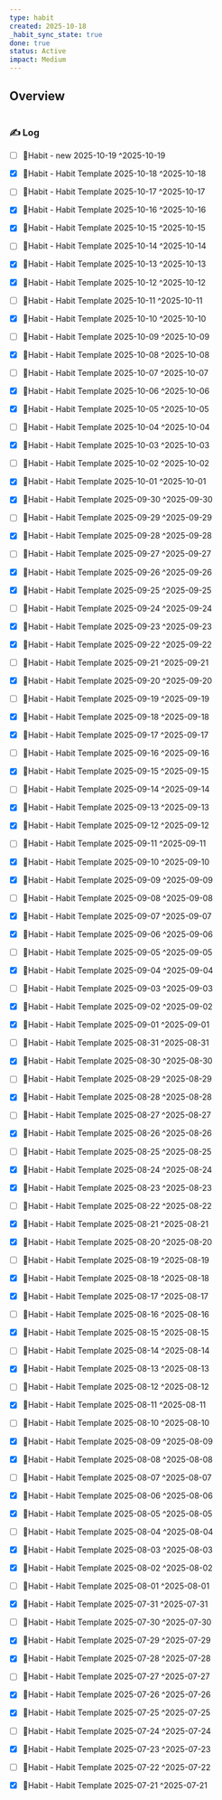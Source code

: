 ```yaml
---
type: habit
created: 2025-10-18
_habit_sync_state: true
done: true
status: Active
impact: Medium
---
```


## Overview
```wishmap-habit-monthly
```

### ✍️ Log

- [ ] 🔄Habit - new 2025-10-19 ^2025-10-19
- [x] 🔄Habit - Habit Template 2025-10-18 ^2025-10-18
- [ ] 🔄Habit - Habit Template 2025-10-17 ^2025-10-17
- [x] 🔄Habit - Habit Template 2025-10-16 ^2025-10-16
- [x] 🔄Habit - Habit Template 2025-10-15 ^2025-10-15
- [ ] 🔄Habit - Habit Template 2025-10-14 ^2025-10-14
- [x] 🔄Habit - Habit Template 2025-10-13 ^2025-10-13
- [x] 🔄Habit - Habit Template 2025-10-12 ^2025-10-12
- [ ] 🔄Habit - Habit Template 2025-10-11 ^2025-10-11
- [x] 🔄Habit - Habit Template 2025-10-10 ^2025-10-10
- [ ] 🔄Habit - Habit Template 2025-10-09 ^2025-10-09
- [x] 🔄Habit - Habit Template 2025-10-08 ^2025-10-08
- [ ] 🔄Habit - Habit Template 2025-10-07 ^2025-10-07
- [x] 🔄Habit - Habit Template 2025-10-06 ^2025-10-06
- [x] 🔄Habit - Habit Template 2025-10-05 ^2025-10-05
- [ ] 🔄Habit - Habit Template 2025-10-04 ^2025-10-04
- [x] 🔄Habit - Habit Template 2025-10-03 ^2025-10-03
- [ ] 🔄Habit - Habit Template 2025-10-02 ^2025-10-02
- [x] 🔄Habit - Habit Template 2025-10-01 ^2025-10-01
- [x] 🔄Habit - Habit Template 2025-09-30 ^2025-09-30
- [ ] 🔄Habit - Habit Template 2025-09-29 ^2025-09-29
- [x] 🔄Habit - Habit Template 2025-09-28 ^2025-09-28
- [ ] 🔄Habit - Habit Template 2025-09-27 ^2025-09-27
- [x] 🔄Habit - Habit Template 2025-09-26 ^2025-09-26
- [x] 🔄Habit - Habit Template 2025-09-25 ^2025-09-25
- [ ] 🔄Habit - Habit Template 2025-09-24 ^2025-09-24
- [x] 🔄Habit - Habit Template 2025-09-23 ^2025-09-23
- [x] 🔄Habit - Habit Template 2025-09-22 ^2025-09-22
- [ ] 🔄Habit - Habit Template 2025-09-21 ^2025-09-21
- [x] 🔄Habit - Habit Template 2025-09-20 ^2025-09-20
- [ ] 🔄Habit - Habit Template 2025-09-19 ^2025-09-19
- [x] 🔄Habit - Habit Template 2025-09-18 ^2025-09-18
- [x] 🔄Habit - Habit Template 2025-09-17 ^2025-09-17
- [ ] 🔄Habit - Habit Template 2025-09-16 ^2025-09-16
- [x] 🔄Habit - Habit Template 2025-09-15 ^2025-09-15
- [ ] 🔄Habit - Habit Template 2025-09-14 ^2025-09-14
- [x] 🔄Habit - Habit Template 2025-09-13 ^2025-09-13
- [x] 🔄Habit - Habit Template 2025-09-12 ^2025-09-12
- [ ] 🔄Habit - Habit Template 2025-09-11 ^2025-09-11
- [x] 🔄Habit - Habit Template 2025-09-10 ^2025-09-10
- [x] 🔄Habit - Habit Template 2025-09-09 ^2025-09-09
- [ ] 🔄Habit - Habit Template 2025-09-08 ^2025-09-08
- [x] 🔄Habit - Habit Template 2025-09-07 ^2025-09-07
- [x] 🔄Habit - Habit Template 2025-09-06 ^2025-09-06
- [ ] 🔄Habit - Habit Template 2025-09-05 ^2025-09-05
- [x] 🔄Habit - Habit Template 2025-09-04 ^2025-09-04
- [ ] 🔄Habit - Habit Template 2025-09-03 ^2025-09-03
- [x] 🔄Habit - Habit Template 2025-09-02 ^2025-09-02
- [x] 🔄Habit - Habit Template 2025-09-01 ^2025-09-01
- [ ] 🔄Habit - Habit Template 2025-08-31 ^2025-08-31
- [x] 🔄Habit - Habit Template 2025-08-30 ^2025-08-30
- [ ] 🔄Habit - Habit Template 2025-08-29 ^2025-08-29
- [x] 🔄Habit - Habit Template 2025-08-28 ^2025-08-28
- [ ] 🔄Habit - Habit Template 2025-08-27 ^2025-08-27
- [x] 🔄Habit - Habit Template 2025-08-26 ^2025-08-26
- [ ] 🔄Habit - Habit Template 2025-08-25 ^2025-08-25
- [x] 🔄Habit - Habit Template 2025-08-24 ^2025-08-24
- [x] 🔄Habit - Habit Template 2025-08-23 ^2025-08-23
- [ ] 🔄Habit - Habit Template 2025-08-22 ^2025-08-22
- [x] 🔄Habit - Habit Template 2025-08-21 ^2025-08-21
- [x] 🔄Habit - Habit Template 2025-08-20 ^2025-08-20
- [ ] 🔄Habit - Habit Template 2025-08-19 ^2025-08-19
- [x] 🔄Habit - Habit Template 2025-08-18 ^2025-08-18
- [x] 🔄Habit - Habit Template 2025-08-17 ^2025-08-17
- [ ] 🔄Habit - Habit Template 2025-08-16 ^2025-08-16
- [x] 🔄Habit - Habit Template 2025-08-15 ^2025-08-15
- [ ] 🔄Habit - Habit Template 2025-08-14 ^2025-08-14
- [x] 🔄Habit - Habit Template 2025-08-13 ^2025-08-13
- [ ] 🔄Habit - Habit Template 2025-08-12 ^2025-08-12
- [x] 🔄Habit - Habit Template 2025-08-11 ^2025-08-11
- [ ] 🔄Habit - Habit Template 2025-08-10 ^2025-08-10
- [x] 🔄Habit - Habit Template 2025-08-09 ^2025-08-09
- [x] 🔄Habit - Habit Template 2025-08-08 ^2025-08-08
- [ ] 🔄Habit - Habit Template 2025-08-07 ^2025-08-07
- [x] 🔄Habit - Habit Template 2025-08-06 ^2025-08-06
- [x] 🔄Habit - Habit Template 2025-08-05 ^2025-08-05
- [ ] 🔄Habit - Habit Template 2025-08-04 ^2025-08-04
- [x] 🔄Habit - Habit Template 2025-08-03 ^2025-08-03
- [x] 🔄Habit - Habit Template 2025-08-02 ^2025-08-02
- [ ] 🔄Habit - Habit Template 2025-08-01 ^2025-08-01
- [x] 🔄Habit - Habit Template 2025-07-31 ^2025-07-31
- [ ] 🔄Habit - Habit Template 2025-07-30 ^2025-07-30
- [x] 🔄Habit - Habit Template 2025-07-29 ^2025-07-29
- [x] 🔄Habit - Habit Template 2025-07-28 ^2025-07-28
- [ ] 🔄Habit - Habit Template 2025-07-27 ^2025-07-27
- [x] 🔄Habit - Habit Template 2025-07-26 ^2025-07-26
- [x] 🔄Habit - Habit Template 2025-07-25 ^2025-07-25
- [ ] 🔄Habit - Habit Template 2025-07-24 ^2025-07-24
- [x] 🔄Habit - Habit Template 2025-07-23 ^2025-07-23
- [ ] 🔄Habit - Habit Template 2025-07-22 ^2025-07-22
- [x] 🔄Habit - Habit Template 2025-07-21 ^2025-07-21

